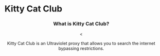 # Kitty Cat Club
<div style="text-align: center;">
  <h3>What is Kitty Cat Club?</h3>
<<br/>
<p>Kitty Cat Club is an Ultraviolet proxy that allows you to search the internet bypassing restrictions.</p>
</div>
